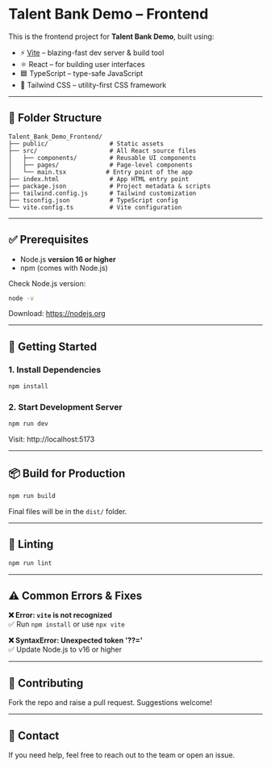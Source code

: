 
# Talent Bank Demo – Frontend

This is the frontend project for **Talent Bank Demo**, built using:

- ⚡ [Vite](https://vitejs.dev/) – blazing-fast dev server & build tool
- ⚛️ React – for building user interfaces
- 🟦 TypeScript – type-safe JavaScript
- 🎨 Tailwind CSS – utility-first CSS framework

---

## 📁 Folder Structure

```
Talent_Bank_Demo_Frontend/
├── public/                 # Static assets
├── src/                    # All React source files
│   ├── components/         # Reusable UI components
│   ├── pages/              # Page-level components
│   └── main.tsx           # Entry point of the app
├── index.html              # App HTML entry point
├── package.json            # Project metadata & scripts
├── tailwind.config.js      # Tailwind customization
├── tsconfig.json           # TypeScript config
└── vite.config.ts          # Vite configuration
```

---

## ✅ Prerequisites

- Node.js **version 16 or higher**
- npm (comes with Node.js)

Check Node.js version:
```bash
node -v
```

Download: https://nodejs.org

---

## 🚀 Getting Started

### 1. Install Dependencies

```bash
npm install
```

### 2. Start Development Server

```bash
npm run dev
```

Visit: http://localhost:5173

---

## 📦 Build for Production

```bash
npm run build
```

Final files will be in the `dist/` folder.

---

## 🧪 Linting

```bash
npm run lint
```

---

## ⚠️ Common Errors & Fixes

**❌ Error: `vite` is not recognized**  
✅ Run `npm install` or use `npx vite`

**❌ SyntaxError: Unexpected token '??='**  
✅ Update Node.js to v16 or higher

---

## 🤝 Contributing

Fork the repo and raise a pull request. Suggestions welcome!

---

## 📧 Contact

If you need help, feel free to reach out to the team or open an issue.

